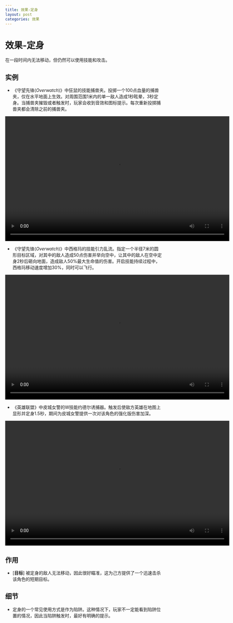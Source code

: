 ```yaml
---
title: 效果-定身
layout: post
categories: 效果
---
```


# 效果-定身
在一段时间内无法移动，但仍然可以使用技能和攻击。

## 实例

- 《守望先锋(*Overwatch*)》中狂鼠的技能捕兽夹。投掷一个100点血量的捕兽夹，仅在水平地面上生效。对周围范围1米内的单一敌人造成1秒眩晕，3秒定身。当捕兽夹摧毁或者触发时，玩家会收到音效和图标提示。每次重新投掷捕兽夹都会清除之前的捕兽夹。

<video width="720" height="400" controls>
    <source src="{{ site.url }}/videos/狂鼠-捕兽夹.mp4" type="video/mp4">
</video>

- 《守望先锋(*Overwatch*)》中西格玛的技能引力乱流。指定一个半径7米的圆形目标区域，对其中的敌人造成50点伤害并举向空中，让其中的敌人在空中定身2秒后砸向地面，造成敌人50%最大生命值的伤害。开启技能持续过程中，西格玛移动速度增加30%，同时可以飞行。

<video width="720" height="400" controls>
    <source src="{{ site.url }}/videos/西格玛-引力乱流.mp4" type="video/mp4">
</video>

- 《英雄联盟》中皮城女警的W技能约德尔诱捕器。触发后使敌方英雄在地图上显形并定身1.5秒，期间为皮城女警提供一次对该角色的强化版伤害加深。

<video width="720" height="400" controls>
    <source src="{{ site.url }}/videos/定身-皮城女警-凯特琳-W.webm" type="video/webm">
</video>

## 作用
- [**目标**] 被定身的敌人无法移动，因此很好瞄准，这为己方提供了一个迅速击杀该角色的短期目标。

## 细节
- 定身的一个常见使用方式是作为陷阱。这种情况下，玩家不一定能看到陷阱位置的情况，因此当陷阱触发时，最好有明确的提示。